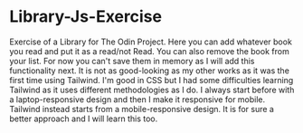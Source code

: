 # Library-Js-Exercise
Exercise of a Library for The Odin Project. 
Here you can add whatever book you read and put it as a read/not Read. You can also remove the book from your list.
For now you can't save them in memory as I will add this functionality next.
It is not as good-looking as my other works as it was the first time using Tailwind.
I'm good in CSS but I had some difficulties learning Tailwind as it uses different methodologies as I do. 
I always start before with a laptop-responsive design and then I make it responsive for mobile.
Tailwind instead starts from a mobile-responsive design. It is for sure a better approach and I will learn this too.
